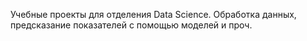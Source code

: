Учебные проекты для отделения Data Science. Обработка данных, предсказание показателей с помощью моделей и проч.
